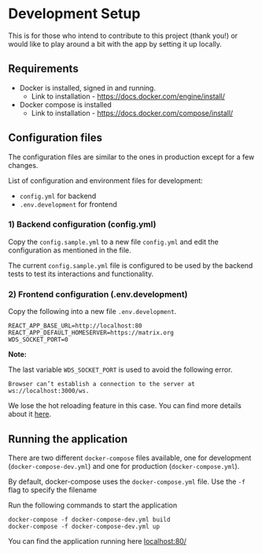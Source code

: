Development Setup
==============

This is for those who intend to contribute to this project (thank you!) or would like to play around a bit with the app by setting it up locally.

## Requirements

- Docker is installed, signed in and running.
   - Link to installation - https://docs.docker.com/engine/install/
- Docker compose is installed
  - Link to installation - https://docs.docker.com/compose/install/

## Configuration files

The configuration files are similar to the ones in production except for a few changes.

List of configuration and environment files for development:
- `config.yml` for backend
- `.env.development` for frontend

### 1) Backend configuration (config.yml)

Copy the `config.sample.yml` to a new file `config.yml` and edit the configuration as mentioned in the file.

The current `config.sample.yml` file is configured to be used by the backend tests to test its interactions and functionality.

### 2) Frontend configuration (.env.development)

Copy the following into a new file `.env.development`.

```
REACT_APP_BASE_URL=http://localhost:80
REACT_APP_DEFAULT_HOMESERVER=https://matrix.org
WDS_SOCKET_PORT=0
```
**Note:**

The last variable `WDS_SOCKET_PORT` is used to avoid the following error.
```
Browser can’t establish a connection to the server at ws://localhost:3000/ws.
```
We lose the hot reloading feature in this case. You can find more details about it [here](https://github.com/facebook/create-react-app/issues/11779).

## Running the application

There are two different `docker-compose` files available, one for development (`docker-compose-dev.yml`) and one for production (`docker-compose.yml`).

By default, docker-compose uses the `docker-compose.yml` file.
Use the `-f` flag to specify the filename

Run the following commands to start the application
```
docker-compose -f docker-compose-dev.yml build
docker-compose -f docker-compose-dev.yml up
```

You can find the application running here [localhost:80/](http://localhost:80/)
